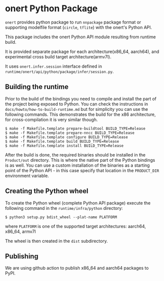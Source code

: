 # onert Python Package

`onert` provides python package to run `nnpackage` package format or supporting modelfile format (`circle`, `tflite`) with the onert's Python API.

This package includes the onert Python API module resulting from runtime build.

It is provided separate package for each architecture(x86_64, aarch64), and experimental cross build target architecture(armv7l).

It uses `onert.infer.session` interface defined in `runtime/onert/api/python/package/infer/session.py`.

## Building the runtime

Prior to the build of the bindings you need to compile and install the part of the project being exposed to Python. You can check the instructions in `docs/howto/how-to-build-runtime.md` but for simplicity you can use the following commands. This demonstrates the build for the x86 architecture, for cross-compilation it is very similar though.

```
$ make -f Makefile.template prepare-buildtool BUILD_TYPE=Release
$ make -f Makefile.template prepare-nncc BUILD_TYPE=Release
$ make -f Makefile.template configure BUILD_TYPE=Release
$ make -f Makefile.template build BUILD_TYPE=Release
$ make -f Makefile.template install BUILD_TYPE=Release
```

After the build is done, the required binaries should be installed in the `Product/out` directory. This is where the native part of the Python bindings is as well. 
You can use a custom installation of the binaries as a starting point of the Python API - in this case specify that location in the `PRODUCT_DIR` environment variable.

## Creating the Python wheel

To create the Python wheel (complete Python API package) execute the following command in the `runtime/infra/python` directory:

```
$ python3 setup.py bdist_wheel --plat-name PLATFORM
```

where `PLATFORM` is one of the supported target architectures: aarch64, x86_64, armv7l

The wheel is then created in the `dist` subdirectory.

## Publishing

We are using github action to publish x86_64 and aarch64 packages to PyPI.
